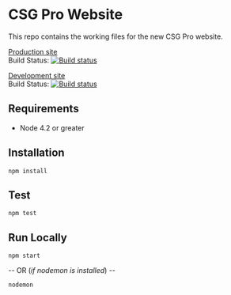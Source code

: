 # CSG Pro Website
This repo contains the working files for the new CSG Pro website.

[Production site](http://csgprod.azurewebsites.net)  
Build Status: [![Build status](https://ci.appveyor.com/api/projects/status/x1sy4uoc11m01jv6/branch/master?svg=true)](https://ci.appveyor.com/project/csgpro-coolcats/website/branch/master)

[Development site](http://csgdev.azurewebsites.net)  
Build Status: [![Build status](https://ci.appveyor.com/api/projects/status/x1sy4uoc11m01jv6/branch/dev?svg=true)](https://ci.appveyor.com/project/csgpro-coolcats/website/branch/dev)

## Requirements
- Node 4.2 or greater

## Installation

```
npm install
```

## Test
```
npm test
```

## Run Locally
```
npm start
```
-- OR (_if nodemon is installed_) --
```
nodemon
```